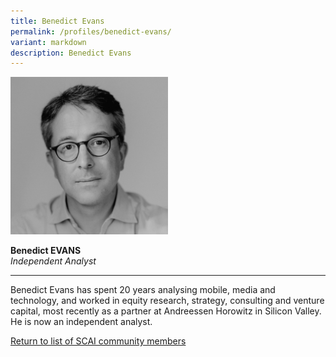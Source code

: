 ```yaml
---
title: Benedict Evans
permalink: /profiles/benedict-evans/
variant: markdown
description: Benedict Evans
---
```

<div style="width:50%"><img src="/images/People/benedict_evan.jpeg" alt="Benedict Evans"></div>

**Benedict EVANS**<br>*Independent Analyst*<br>

---

Benedict Evans has spent 20 years analysing mobile, media and technology, and worked in equity research, strategy, consulting and venture capital, most recently as a partner at Andreessen Horowitz in Silicon Valley. He is now an independent analyst.

[Return to list of SCAI community members](/community)